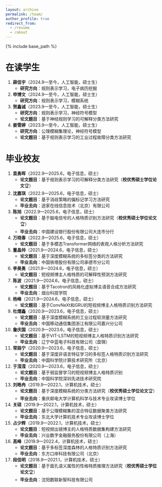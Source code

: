 ```yaml
---
layout: archive
permalink: /team/
author_profile: true
redirect_from:
  - /resume
  - /about
---
```


{% include base_path %}

在读学生
=
1. **薛佳宇**（2024.9—至今，人工智能，硕士生）
    - **研究方向**：规则表示学习，电子病历挖掘
2. **申博文**（2024.9—至今，人工智能，硕士生）
    - **研究方向**：规则表示学习，模糊系统
3. **贺鑫诚**（2023.9—至今，人工智能，硕士生）
    - **研究方向**：规则表示学习，神经符号模型
    - **论文题目**：基于神经规则学习的可解释分类方法研究
4. **姜雪婷**（2023.9—至今，人工智能，硕士生）
    - **研究方向**：公理模糊集理论，神经符号模型
    - **论文题目**：基于规则表示学习的工业过程故障分类方法研究

毕业校友
=
1. **袁勇晖**（2022.9—2025.6，电子信息，硕士）
    - **论文题目**：基于规则表示学习的可解释分类方法研究（**校优秀硕士学位论文**:trophy:）
2. **沈嘉琪**（2022.9—2025.6，电子信息，硕士）
    - **论文题目**：基于消歧策略的偏标记学习方法研究
    - **毕业去向**：途家在线信息技术（北京）有限公司
3. **陈旭**（2022.9—2025.6，电子信息，硕士）
    - **论文题目**：基于脑电信号的人格特质识别方法研究（**校优秀硕士学位论文**:trophy:）
    - **毕业去向**：中国建设银行股份有限公司大连市分行
4. **万晓春**（2022.9—2025.6，电子信息，硕士）
    - **论文题目**：基于多模态Transformer网络的表观人格分析方法研究
5. **董晶帅**（2021.9—2024.6，电子信息，硕士）
    - **论文题目**：基于深度模糊系统的多标签分类的方法研究
    - **毕业去向**：中国铁塔股份有限公司承德市分公司
6. **李昊勇**（2021.9—2024.6，电子信息，硕士）
    - **论文题目**：短视频博主人格特质的可解释性预测方法研究
7. **陈波**（2021.9—2024.6，电子信息，硕士）
    - **论文题目**：基于Tacotron的风格化虚拟博主语音合成方法研究
    - **毕业去向**：烟台科技学院
8. **杨峰**（2021.9—2024.6，电子信息，硕士）
    - **论文题目**：基于ConvNeXt和GRU的短视频博主人格特质识别方法研究
9. **杜熠鑫**（2020.9—2023.6，电子信息，硕士）
    - **论文题目**：基于深度模糊系统的工业过程软测量方法研究
    - **毕业去向**：中国移动通信集团浙江有限公司嘉兴分公司
10. **詹庆国**（2020.9—2023.6，电子信息，硕士）
    - **论文题目**：基于VIT-LSTM的短视频博主人格特质识别方法研究
    - **毕业去向**：辽宁中蓝电子科技有限公司（盘锦）
11. **常路宁**（2020.9—2023.6，电子信息，硕士）
    - **论文题目**：基于深度非语言特征学习的多标签人格特质识别方法研究
    - **毕业去向**：中国科学院计算技术研究所（北京）
12. **于滢滢**（2020.9—2023.6，电子信息，硕士）
    - **论文题目**：基于弱监督学习的短视频博主人格特质识别
    - **毕业去向**：中国科学院深圳先进技术研究院
13. **刘皓冉**（2019.9—2022.1，计算机技术，硕士）
    - **论文题目**：基于深度模糊系统的分类方法研究（**校优秀硕士学位论文**:trophy:）
    - **毕业去向**：重庆邮电大学计算机科学与技术专业攻读博士学位
14. **关硕**（2019.9—2022.1，计算机技术，硕士）
    - **论文题目**：基于公理模糊集的混合特征数据聚类方法研究
    - **毕业去向**：东北大学计算机技术专业攻读博士学位
15. **占少辉**（2019.9—2022.1，计算机技术，硕士）
    - **论文题目**：短视频出镜博主的人格特质数据集构建方法研究
    - **毕业去向**：兴业数字金融服务股份有限公司（上海）
16. **高峰**（2019.9—2022.4，计算机技术，硕士）
    - **论文题目**：基于多标签深度森林的人格特质识别方法研究
    - **毕业去向**：东方口岸科技有限公司（北京）
17. **段佳明**（2018.9—2021.1，计算机技术，硕士）
    - **论文题目**：基于面孔语义属性的性格特质推理方法研究（**校优秀硕士学位论文**:trophy:）
    - **毕业去向**：沈阳数联新智科技有限公司
